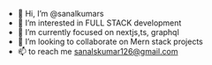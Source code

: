 - 👋 Hi, I’m @sanalkumars
- 👀 I’m interested in FULL STACK development
- 🌱 I’m currently focused on nextjs,ts, graphql
- 💞️ I’m looking to collaborate on Mern stack projects
- 📫  to reach me sanalskumar126@gmail.com

<!---
sanalkumars/sanalkumars is a ✨ special ✨ repository because its `README.md` (this file) appears on your GitHub profile.
You can click the Preview link to take a look at your changes.
--->
